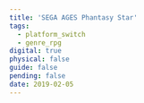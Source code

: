 ```yaml
---
title: 'SEGA AGES Phantasy Star'
tags:
  - platform_switch
  - genre_rpg
digital: true
physical: false
guide: false
pending: false
date: 2019-02-05
---
```

